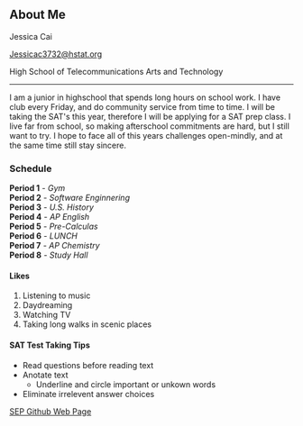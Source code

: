 ## About Me

Jessica Cai 

Jessicac3732@hstat.org 

High School of Telecommunications Arts and Technology

 ---

I am a junior in highschool that spends long hours on school work. I have club every Friday, and do community service from time to time. I will be taking the SAT's this year, therefore I will be applying for a SAT prep class. I live far from school, so making afterschool commitments are hard, but I still want to try. I hope to face all of this years challenges open-mindly, and at the same time still stay sincere.  
### Schedule   
**Period 1** - _Gym_  
**Period 2** - _Software Enginnering_  
**Period 3** - _U.S. History_  
**Period 4** - _AP English_  
**Period 5** - _Pre-Calculas_  
**Period 6** - _LUNCH_  
**Period 7** - _AP Chemistry_  
**Period 8** - _Study Hall_  

#### Likes
1. Listening to music
2. Daydreaming
3. Watching TV
4. Taking long walks in scenic places 

#### SAT Test Taking Tips
* Read questions before reading text
* Anotate text
  * Underline and circle important or unkown words
* Eliminate irrelevent answer choices

[SEP Github Web Page](https://sites.google.com/a/hstat.org/11sep1718/github)


